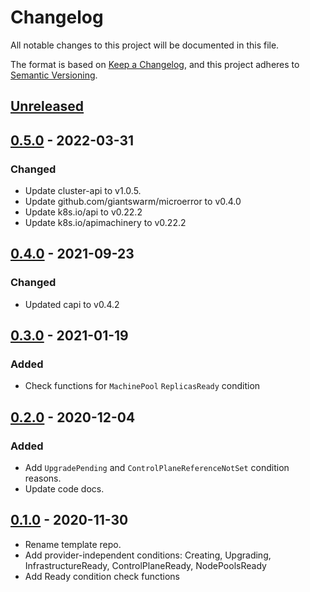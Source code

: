 # Changelog

All notable changes to this project will be documented in this file.

The format is based on [Keep a Changelog](https://keepachangelog.com/en/1.0.0/),
and this project adheres to [Semantic Versioning](https://semver.org/spec/v2.0.0.html).



## [Unreleased]

## [0.5.0] - 2022-03-31

### Changed

- Update cluster-api to v1.0.5.
- Update github.com/giantswarm/microerror to v0.4.0
- Update k8s.io/api to v0.22.2
- Update k8s.io/apimachinery to v0.22.2

## [0.4.0] - 2021-09-23

### Changed

- Updated capi to v0.4.2

## [0.3.0] - 2021-01-19

### Added

- Check functions for `MachinePool` `ReplicasReady` condition

## [0.2.0] - 2020-12-04

### Added

- Add `UpgradePending` and `ControlPlaneReferenceNotSet` condition reasons.
- Update code docs.

## [0.1.0] - 2020-11-30

- Rename template repo.
- Add provider-independent conditions: Creating, Upgrading, InfrastructureReady, ControlPlaneReady, NodePoolsReady
- Add Ready condition check functions

[Unreleased]: https://github.com/giantswarm/conditions/compare/v0.5.0...HEAD
[0.5.0]: https://github.com/giantswarm/conditions/compare/v0.4.0...v0.5.0
[0.4.0]: https://github.com/giantswarm/conditions/compare/v0.3.0...v0.4.0
[0.3.0]: https://github.com/giantswarm/conditions/compare/v0.2.0...v0.3.0
[0.2.0]: https://github.com/giantswarm/conditions/compare/v0.1.0...v0.2.0
[0.1.0]: https://github.com/giantswarm/conditions/releases/tag/v0.1.0

